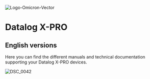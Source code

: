 ![Logo-Omicron-Vector](https://github.com/Omicron-IoT-Solutions/Kontrolog/assets/141452095/547ede81-affa-4bfe-9f5f-5f30b309bf54)
# Datalog X-PRO
## English versions

Here you can find the different manuals and technical documentation supporting your Datalog X-PRO devices.

![DSC_0042](https://github.com/Omicron-IoT-Solutions/Datalog-X-PRO/assets/141452095/b592e483-381b-4f14-89ca-5f5144c9d598)
